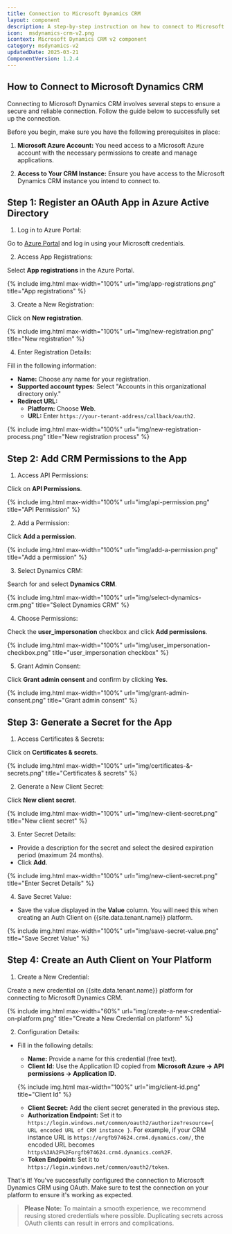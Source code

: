 ```yaml
---
title: Connection to Microsoft Dynamics CRM
layout: component
description: A step-by-step instruction on how to connect to Microsoft Dynamics CRM.
icon:  msdynamics-crm-v2.png
icontext: Microsoft Dynamics CRM v2 component
category: msdynamics-v2
updatedDate: 2025-03-21
ComponentVersion: 1.2.4
---
```


## How to Connect to Microsoft Dynamics CRM

Connecting to Microsoft Dynamics CRM involves several steps to ensure a secure and reliable connection. Follow the guide below to successfully set up the connection.

Before you begin, make sure you have the following prerequisites in place:

1. **Microsoft Azure Account:** You need access to a Microsoft Azure account with the necessary permissions to create and manage applications.

2. **Access to Your CRM Instance:** Ensure you have access to the Microsoft Dynamics CRM instance you intend to connect to.

## Step 1: Register an OAuth App in Azure Active Directory

1. Log in to Azure Portal:

Go to [Azure Portal](https://portal.azure.com/) and log in using your Microsoft credentials.

2. Access App Registrations:

Select **App registrations** in the Azure Portal.

{% include img.html max-width="100%" url="img/app-registrations.png" title="App registrations" %}

3. Create a New Registration:

Click on **New registration**.

{% include img.html max-width="100%" url="img/new-registration.png" title="New registration" %}

4. Enter Registration Details:

Fill in the following information:

* **Name:** Choose any name for your registration.
* **Supported account types:** Select "Accounts in this organizational directory only."
* **Redirect URL:**
  * **Platform:** Choose **Web**.
  * **URL:** Enter `https://your-tenant-address/callback/oauth2`.

{% include img.html max-width="100%" url="img/new-registration-process.png" title="New registration process" %}

## Step 2: Add CRM Permissions to the App

1. Access API Permissions:

Click on **API Permissions**.

{% include img.html max-width="100%" url="img/api-permission.png" title="API Permission" %}

2. Add a Permission:

Click **Add a permission**.

{% include img.html max-width="100%" url="img/add-a-permission.png" title="Add a permission" %}

3. Select Dynamics CRM:

Search for and select **Dynamics CRM**.

{% include img.html max-width="100%" url="img/select-dynamics-crm.png" title="Select Dynamics CRM" %}

4. Choose Permissions:

Check the **user_impersonation** checkbox and click **Add permissions**.

{% include img.html max-width="100%" url="img/user_impersonation-checkbox.png" title="user_impersonation checkbox" %}

5. Grant Admin Consent:

Click **Grant admin consent** and confirm by clicking **Yes**.

{% include img.html max-width="100%" url="img/grant-admin-consent.png" title="Grant admin consent" %}

## Step 3: Generate a Secret for the App

1. Access Certificates & Secrets:

Click on **Certificates & secrets**.

{% include img.html max-width="100%" url="img/certificates-&-secrets.png" title="Certificates & secrets" %}

2. Generate a New Client Secret:

Click **New client secret**.

{% include img.html max-width="100%" url="img/new-client-secret.png" title="New client secret" %}

3. Enter Secret Details:

* Provide a description for the secret and select the desired expiration period (maximum 24 months).
* Click **Add**.

{% include img.html max-width="100%" url="img/new-client-secret.png" title="Enter Secret Details" %}

4. Save Secret Value:

* Save the value displayed in the **Value** column. You will need this when creating an Auth Client on {{site.data.tenant.name}} platform.

{% include img.html max-width="100%" url="img/save-secret-value.png" title="Save Secret Value" %}

## Step 4: Create an Auth Client on Your Platform

1. Create a New Credential:

Create a new credential on {{site.data.tenant.name}} platform for connecting to Microsoft Dynamics CRM.

{% include img.html max-width="60%" url="img/create-a-new-credential-on-platform.png" title="Create a New Credential on platform" %}

2. Configuration Details:

* Fill in the following details:
  * **Name:** Provide a name for this credential (free text).
  * **Client Id:** Use the Application ID copied from **Microsoft Azure -> API permissions -> Application ID**.

  {% include img.html max-width="100%" url="img/client-id.png" title="Client Id" %}

  * **Client Secret:** Add the client secret generated in the previous step.
  * **Authorization Endpoint:** Set it to `https://login.windows.net/common/oauth2/authorize?resource={ URL encoded URL of CRM instance }`. For example, if your CRM instance URL is `https://orgfb974624.crm4.dynamics.com/`, the encoded URL becomes `https%3A%2F%2Forgfb974624.crm4.dynamics.com%2F`.
  * **Token Endpoint:** Set it to `https://login.windows.net/common/oauth2/token`.

That's it! You've successfully configured the connection to Microsoft Dynamics CRM using OAuth. Make sure to test the connection on your platform to ensure it's working as expected.

> **Please Note:** To maintain a smooth experience, we recommend reusing stored credentials where possible. Duplicating secrets across OAuth clients can result in errors and complications.
